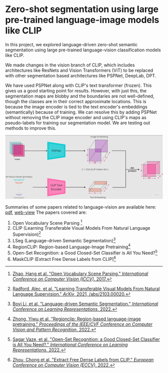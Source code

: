 # Zero-shot segmentation using large pre-trained language-image models like CLIP

In this project, we explored language-driven zero-shot semantic segmentation using large pre-trained language-vision classification models like CLIP. 

We made changes in the vision branch of CLIP, which includes architectures like ResNets and Vision Transformers (ViT) to be replaced with other segmentation based architectures like PSPNet, DeepLab, DPT. 

We have used PSPNet along with CLIP's text transformer (frozen). This gives us a good starting point for results. However, with just this, the segmentation maps are blobby and the boundaries are not well-defined, though the classes are in their correct approximate locations. This is because the image encoder is tied to the text encoder's embeddings (semantically) because of training. We can resolve this by adding PSPNet without removing the CLIP image encoder and using CLIP's maps as pseudo-labels for training our segmentation model.
We are testing out methods to improve this.

![Overview](overview.png)

Summaries of some papers related to language-vision are available here: [pdf](paper-summaries.pdf), [web-view](https://hackmd.io/@pu239/language-based-seg)
The papers covered are:

1. Open Vocabulary Scene Parsing [^1]
2. CLIP (Learning Transferable Visual Models From Natural Language Supervision)[^2]
3. LSeg (Language-driven Semantic Segmentation)[^3]
4. RegionCLIP: Region-based Language-Image Pretraining[^4]
5. Open-Set Recognition: a Good Closed-Set Classifier is All You Need?[^5]
6. MaskCLIP (Extract Free Dense Labels from CLIP)[^6]



[^1]: [Zhao, Hang et al. "Open Vocabulary Scene Parsing." *International Conference on Computer Vision (ICCV)*. 2017.](https://openaccess.thecvf.com/content_ICCV_2017/papers/Zhao_Open_Vocabulary_Scene_ICCV_2017_paper.pdf)
[^2]: [Radford, Alec, et al. "Learning Transferable Visual Models From Natural Language Supervision." *ArXiv*, 2021,  /abs/2103.00020.](https://openai.com/research/clip)
[^3]: [Boyi Li, et al. "Language-driven Semantic Segmentation." *International Conference on Learning Representations*. 2022.](https://openreview.net/forum?id=RriDjddCLN)
[^4]: [Zhong, Yiwu et al. "Regionclip: Region-based language-image pretraining." *Proceedings of the IEEE/CVF Conference on Computer Vision and Pattern Recognition*. 2022.](https://openaccess.thecvf.com/content/CVPR2022/papers/Zhong_RegionCLIP_Region-Based_Language-Image_Pretraining_CVPR_2022_paper.pdf)
[^5]: [Sagar Vaze, et al. "Open-Set Recognition: a Good Closed-Set Classifier is All You Need?." *International Conference on Learning Representations*. 2022.](https://openreview.net/forum?id=5hLP5JY9S2d)
[^6]: [Zhou, Chong et al. "Extract Free Dense Labels from CLIP." *European Conference on Computer Vision (ECCV)*. 2022.](https://arxiv.org/abs/2112.01071)